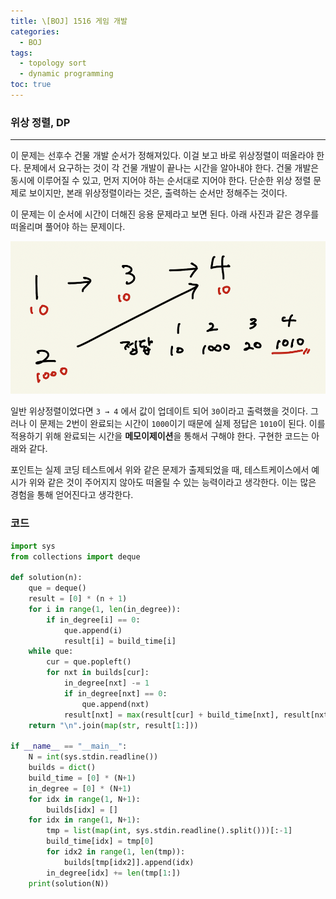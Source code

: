 ```yaml
---
title: \[BOJ] 1516 게임 개발
categories: 
  - BOJ
tags: 
  - topology sort
  - dynamic programming
toc: true
---
```


### 위상 정렬, DP

---

이 문제는 선후수 건물 개발 순서가 정해져있다. 이걸 보고 바로 위상정렬이 떠올라야 한다. 문제에서 요구하는 것이 각 건물 개발이 끝나는 시간을 알아내야 한다. 건물 개발은 동시에 이루어질 수 있고, 먼저 지어야 하는 순서대로 지어야 한다. 단순한 위상 정렬 문제로 보이지만, 본래 위상정렬이라는 것은, 출력하는 순서만 정해주는 것이다.

이 문제는 이 순서에 시간이 더해진 응용 문제라고 보면 된다. 아래 사진과 같은 경우를 떠올리며 풀어야 하는 문제이다.

![boj1516](/assets/images/algorithms/boj1516.png)

일반 위상정렬이었다면 `3 → 4` 에서 값이 업데이트 되어 `30`이라고 출력했을 것이다. 그러나 이 문제는 2번이 완료되는 시간이 `1000`이기 때문에 실제 정답은 `1010`이 된다. 이를 적용하기 위해 완료되는 시간을 **메모이제이션**을 통해서 구해야 한다. 구현한 코드는 아래와 같다.

포인트는 실제 코딩 테스트에서 위와 같은 문제가 출제되었을 때, 테스트케이스에서 예시가 위와 같은 것이 주어지지 않아도 떠올릴 수 있는 능력이라고 생각한다. 이는 많은 경험을 통해 얻어진다고 생각한다. 

### 코드

```python
import sys
from collections import deque

def solution(n):
    que = deque()
    result = [0] * (n + 1)
    for i in range(1, len(in_degree)):
        if in_degree[i] == 0:
            que.append(i)
            result[i] = build_time[i]
    while que:
        cur = que.popleft()
        for nxt in builds[cur]:
            in_degree[nxt] -= 1
            if in_degree[nxt] == 0:
                que.append(nxt)
            result[nxt] = max(result[cur] + build_time[nxt], result[nxt])
    return "\n".join(map(str, result[1:]))

if __name__ == "__main__":
    N = int(sys.stdin.readline())
    builds = dict()
    build_time = [0] * (N+1)
    in_degree = [0] * (N+1)
    for idx in range(1, N+1):
        builds[idx] = []
    for idx in range(1, N+1):
        tmp = list(map(int, sys.stdin.readline().split()))[:-1]
        build_time[idx] = tmp[0]
        for idx2 in range(1, len(tmp)):
            builds[tmp[idx2]].append(idx)
        in_degree[idx] += len(tmp[1:])
    print(solution(N))
```